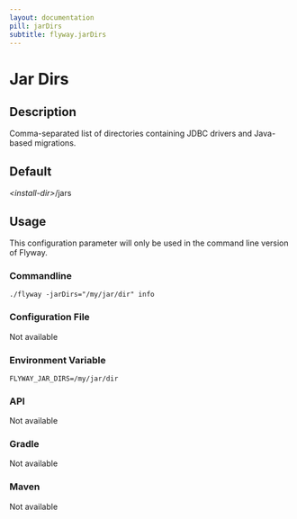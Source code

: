 ```yaml
---
layout: documentation
pill: jarDirs
subtitle: flyway.jarDirs
---
```


# Jar Dirs

## Description
Comma-separated list of directories containing JDBC drivers and Java-based migrations.

## Default
<nobr><i>&lt;install-dir&gt;</i>/jars</nobr>

## Usage

This configuration parameter will only be used in the command line version of Flyway.

### Commandline
```
./flyway -jarDirs="/my/jar/dir" info
```

### Configuration File
Not available

### Environment Variable
```
FLYWAY_JAR_DIRS=/my/jar/dir
```

### API
Not available

### Gradle
Not available

### Maven
Not available